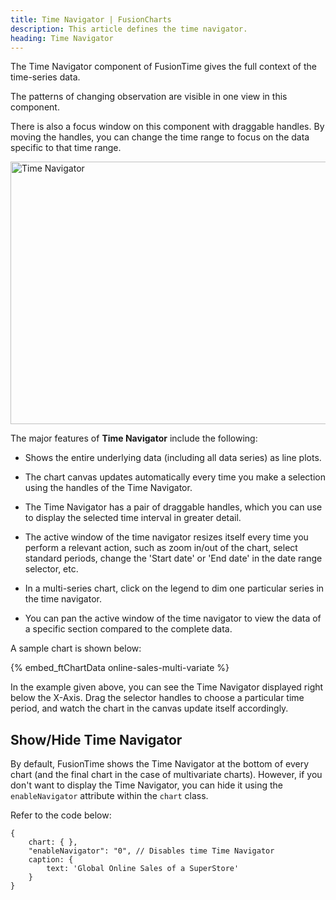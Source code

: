 ```yaml
---
title: Time Navigator | FusionCharts
description: This article defines the time navigator.
heading: Time Navigator
---
```


The Time Navigator component of FusionTime gives the full context of the time-series data.

The patterns of changing observation are visible in one view in this component.

There is also a focus window on this component with draggable handles. By moving the handles, you can change the time range to focus on the data specific to that time range.

<img src="{% site.baseurl %}/images/fusiontime-component-time-navigator.png" alt="Time Navigator" width="700" height="420">

The major features of **Time Navigator** include the following:

* Shows the entire underlying data (including all data series) as line plots.

* The chart canvas updates automatically every time you make a selection using the handles of the Time Navigator.

* The Time Navigator has a pair of draggable handles, which you can use to display the selected time interval in greater detail.

* The active window of the time navigator resizes itself every time you perform a relevant action, such as zoom in/out of the chart, select standard periods, change the 'Start date' or 'End date' in the date range selector, etc.

* In a multi-series chart, click on the legend to dim one particular series in the time navigator.

* You can pan the active window of the time navigator to view the data of a specific section compared to the complete data.

A sample chart is shown below:

{% embed_ftChartData online-sales-multi-variate %}

In the example given above, you can see the Time Navigator displayed right below the X-Axis. Drag the selector handles to choose a particular time period, and watch the chart in the canvas update itself accordingly. 

## Show/Hide Time Navigator

By default, FusionTime shows the Time Navigator at the bottom of every chart (and the final chart in the case of multivariate charts). However, if you don't want to display the Time Navigator, you can hide it using the `enableNavigator` attribute within the `chart` class.

Refer to the code below:

```
{
    chart: { },
    "enableNavigator": "0", // Disables time Time Navigator
    caption: {
        text: 'Global Online Sales of a SuperStore'
    }
}
```